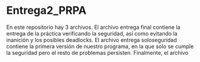 # Entrega2_PRPA


En este repositorio hay 3 archivos.
El archivo entrega final contiene la entrega de la práctica verificando la seguridad, así como evitando la inanición y los posibles deadlocks.
El archivo entrega soloseguridad contiene la primera versión de nuestro programa, en la que solo se cumple la seguridad pero el resto de problemas persisten.
Finalmente, el archivo
